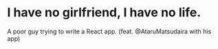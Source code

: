 # I have no girlfriend, I have no life.

A poor guy trying to write a React app. (feat. @AtaruMatsudaira with his app)
